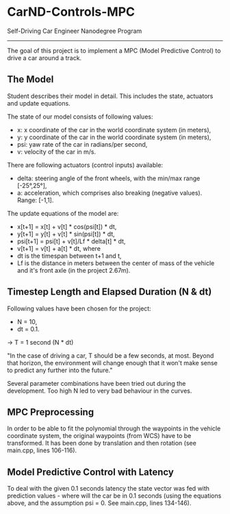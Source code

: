 # CarND-Controls-MPC
Self-Driving Car Engineer Nanodegree Program

---

The goal of this project is to implement a MPC (Model Predictive Control) to drive a car around a track. 

## The Model

Student describes their model in detail. This includes the state, actuators and update equations.

The state of our model consists of following values:

* x: x coordinate of the car in the world coordinate system (in meters),
* y: y coordinate of the car in the world coordinate system (in meters),
* psi: yaw rate of the car in radians/per second,
* v: velocity of the car in m/s.

There are following actuators (control inputs) available:
* delta: steering angle of the front wheels, with the min/max range [-25°,25°],
* a: acceleration, which comprises also breaking (negative values). Range: [-1,1].

The update equations of the model are:
* x[t+1] = x[t] + v[t] * cos(psi[t]) * dt,
* y[t+1] = y[t] + v[t] * sin(psi[t]) * dt,
* psi[t+1] = psi[t] + v[t]/Lf * delta[t] * dt,
* v[t+1] = v[t] + a[t] * dt,
where 
* dt is the timespan between t+1 and t, 
* Lf is the distance in meters between the center of mass of the vehicle and it's front axle (in the project 2.67m).

## Timestep Length and Elapsed Duration (N & dt)
Following values have been chosen for the project:
* N = 10,
* dt = 0.1.

-> T = 1 second (N * dt)

"In the case of driving a car, T should be a few seconds, at most. Beyond that horizon, the environment will change enough that it won't make sense to predict any further into the future."

Several parameter combinations have been tried out during the development. Too high N led to very bad behaviour in the curves.

## MPC Preprocessing
In order to be able to fit the polynomial through the waypoints in the vehicle coordinate system, the original waypoints (from WCS) have to be transformed. It has been done by translation and then rotation (see main.cpp, lines 106-116).

## Model Predictive Control with Latency
To deal with the given 0.1 seconds latency the state vector was fed with prediction values - where will the car be in 0.1 seconds (using the equations above, and the assumption psi = 0. See main.cpp, lines 134-146). 
